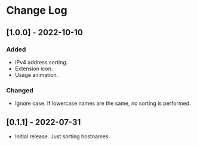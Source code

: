# Change Log

## [1.0.0] - 2022-10-10

### Added

- IPv4 address sorting.
- Extension icon.
- Usage animation.

### Changed

- Ignore case. If lowercase names are the same, no sorting is performed.

## [0.1.1] - 2022-07-31

- Initial release. Just sorting hostnames.
